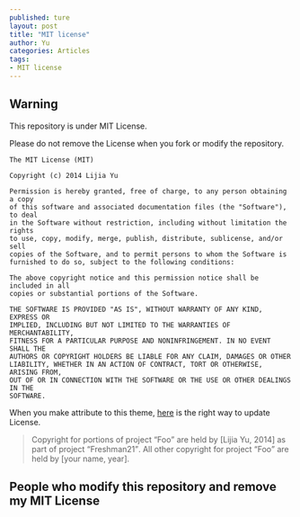 ```yaml
---
published: ture
layout: post
title: "MIT license"
author: Yu
categories: Articles
tags:
- MIT license
---
```


## Warning 

This repository is under MIT License.

Please do not remove the License when you fork or modify the repository.


~~~
The MIT License (MIT)

Copyright (c) 2014 Lijia Yu

Permission is hereby granted, free of charge, to any person obtaining a copy
of this software and associated documentation files (the "Software"), to deal
in the Software without restriction, including without limitation the rights
to use, copy, modify, merge, publish, distribute, sublicense, and/or sell
copies of the Software, and to permit persons to whom the Software is
furnished to do so, subject to the following conditions:

The above copyright notice and this permission notice shall be included in all
copies or substantial portions of the Software.

THE SOFTWARE IS PROVIDED "AS IS", WITHOUT WARRANTY OF ANY KIND, EXPRESS OR
IMPLIED, INCLUDING BUT NOT LIMITED TO THE WARRANTIES OF MERCHANTABILITY,
FITNESS FOR A PARTICULAR PURPOSE AND NONINFRINGEMENT. IN NO EVENT SHALL THE
AUTHORS OR COPYRIGHT HOLDERS BE LIABLE FOR ANY CLAIM, DAMAGES OR OTHER
LIABILITY, WHETHER IN AN ACTION OF CONTRACT, TORT OR OTHERWISE, ARISING FROM,
OUT OF OR IN CONNECTION WITH THE SOFTWARE OR THE USE OR OTHER DEALINGS IN THE
SOFTWARE.
~~~

When you make attribute to this theme, [here](http://programmers.stackexchange.com/questions/277688/if-i-fork-a-project-on-github-that-is-licensed-under-mit-how-to-i-handle-the-at) is the right way to update License.

>Copyright for portions of project <q>Foo</q> are held by [Lijia Yu, 2014] as part of project <q>Freshman21</q>. 
>All other copyright for project <q>Foo</q> are held by [your name, year].


## People who modify this repository and remove my MIT License


